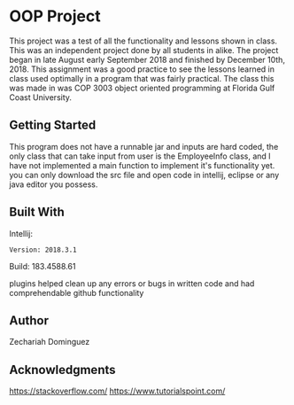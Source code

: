 # OOP Project

This project was a test of all the functionality and lessons shown in class. This was an independent project done by all students in alike. The project began in late August early September 2018 and finished by December 10th, 2018. This assignment was a good practice to see the lessons learned in class used optimally in a program that was fairly practical. The class this was made in was COP 3003 object oriented programming at Florida Gulf Coast University.

## Getting Started

This program does not have a runnable jar and inputs are hard coded, the only class that can take input from user is the EmployeeInfo class, and I have not implemented a main function to implement it's functionality yet. you can only download the src file and open code in intellij, eclipse or any java editor you possess.

## Built With

Intellij:
```
Version: 2018.3.1
```
Build: 183.4588.61

plugins helped clean up any errors or bugs in written code and had comprehendable github functionality

## Author

Zechariah Dominguez

## Acknowledgments

https://stackoverflow.com/
https://www.tutorialspoint.com/


